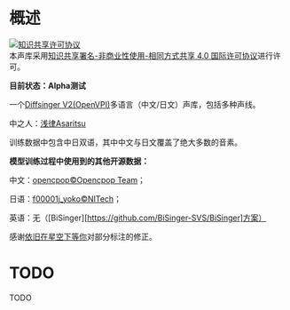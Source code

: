 # 概述
<a rel="license" href="http://creativecommons.org/licenses/by-nc-sa/4.0/deed.zh"><img alt="知识共享许可协议" style="border-width:0" src="https://i.creativecommons.org/l/by-nc-sa/4.0/88x31.png" /></a><br />本声库采用<a rel="license" href="http://creativecommons.org/licenses/by-nc-sa/4.0/deed.zh">知识共享署名-非商业性使用-相同方式共享 4.0 国际许可协议</a>进行许可。

**目前状态：Alpha测试**

一个[Diffsinger V2(OpenVPI)][6]多语言（中文/日文）声库，包括多种声线。

中之人：[浅律Asaritsu][5]

训练数据中包含中日双语，其中中文与日文覆盖了绝大多数的音素。

**模型训练过程中使用到的其他开源数据：**

中文：[opencpop©️Opencpop Team][1]；

日语：[f00001j_yoko©️NITech][3]；

英语：无（[BiSinger][https://github.com/BiSinger-SVS/BiSinger]方案）

感谢[依旧在星空下等你][4]对部分标注的修正。

# TODO
TODO

[1]: https://github.com/wenet-e2e/opencpop
[2]: https://onikuru.info/
[3]: http://hts.sp.nitech.ac.jp/?Release%20Archive
[4]: https://space.bilibili.com/299528104
[5]: https://space.bilibili.com/6483585
[6]: https://github.com/openvpi/DiffSinger

